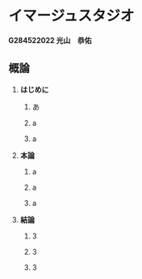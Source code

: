 # イマージュスタジオ

#### G284522022 光山　恭佑

## 概論

1. **はじめに**

    1. あ

    2. a

    3. a

2. **本論**

    1. a

    2. a

    3. a

3. **結論**

    1. 3

    2. 3

    3. 3